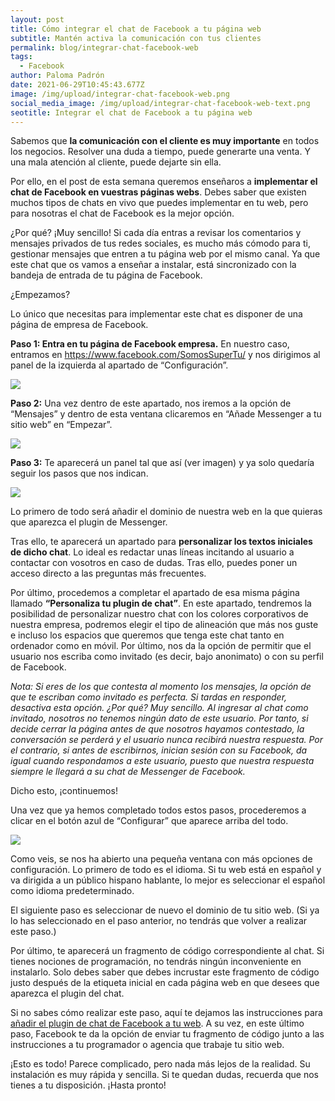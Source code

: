 ```yaml
---
layout: post
title: Cómo integrar el chat de Facebook a tu página web
subtitle: Mantén activa la comunicación con tus clientes
permalink: blog/integrar-chat-facebook-web
tags:
  - Facebook
author: Paloma Padrón
date: 2021-06-29T10:45:43.677Z
image: /img/upload/integrar-chat-facebook-web.png
social_media_image: /img/upload/integrar-chat-facebook-web-text.png
seotitle: Integrar el chat de Facebook a tu página web
---
```

Sabemos que **la comunicación con el cliente es muy importante** en todos los negocios. Resolver una duda a tiempo, puede generarte una venta. Y una mala atención al cliente, puede dejarte sin ella.

Por ello, en el post de esta semana queremos enseñaros a **implementar el chat de Facebook en vuestras páginas webs**. Debes saber que existen muchos tipos de chats en vivo que puedes implementar en tu web, pero para nosotras el chat de Facebook es la mejor opción.

¿Por qué? ¡Muy sencillo! Si cada día entras a revisar los comentarios y mensajes privados de tus redes sociales, es mucho más cómodo para ti, gestionar mensajes que entren a tu página web por el mismo canal. Ya que este chat que os vamos a enseñar a instalar, está sincronizado con la bandeja de entrada de tu página de Facebook.

¿Empezamos?

Lo único que necesitas para implementar este chat es disponer de una página de empresa de Facebook. 

**Paso 1: Entra en tu página de Facebook empresa.** En nuestro caso, entramos en <https://www.facebook.com/SomosSuperTu/> y nos dirigimos al panel de la izquierda al apartado de “Configuración”.

![](https://lh4.googleusercontent.com/ubyMPL2KCiBAoKlSyFvY7vi5Ufwd63KmsrCQCgKa0TWDMY9tkzVoEfhRUikxqxSwKF-4smWQ3zeEZk9n9dFKKTNImYzZQ0nJv--4Cv56s94ji2V11PjB9OIFd-udrE38pGkakELr)

**Paso 2:** Una vez dentro de este apartado, nos iremos a la opción de “Mensajes” y dentro de esta ventana clicaremos en “Añade Messenger a tu sitio web” en “Empezar”.

![](https://lh4.googleusercontent.com/g9T-NepYNQmrvT-4Zp8DqhGUkYTYSrscYLVx_D4dRw6ApH0Kmwmr_lxqxWPA5GfXWGZb-9oMZXl7PJcpkaZbm-5Y3XHUwHwKCk_YPevlXRB-3cSW5LYxzlQgGv2k7Ngep_uQosvL)

**Paso 3:** Te aparecerá un panel tal que así (ver imagen) y ya solo quedaría seguir los pasos que nos indican.

![](https://lh6.googleusercontent.com/ULxwu4CTTUzKFoF7o3vqhctkGoIGmr1yg6Lm7KF4FDgv42-WcjUAo2bmINZywK_aVXQCp3DL-TSM13pBUKdPj7zXj3oX40MbroZFqhT5YK3NwflWg7PZhUAn009dTZ0WrulF6eGT)

Lo primero de todo será añadir el dominio de nuestra web en la que quieras que aparezca el plugin de Messenger. 

Tras ello, te aparecerá un apartado para **personalizar los textos iniciales de dicho chat**. Lo ideal es redactar unas líneas incitando al usuario a contactar con vosotros en caso de dudas. Tras ello, puedes poner un acceso directo a las preguntas más frecuentes.

Por último, procedemos a completar el apartado de esa misma página llamado **“Personaliza tu plugin de chat”**. En este apartado, tendremos la posibilidad de personalizar nuestro chat con los colores corporativos de nuestra empresa, podremos elegir el tipo de alineación que más nos guste e incluso los espacios que queremos que tenga este chat tanto en ordenador como en móvil. Por último, nos da la opción de permitir que el usuario nos escriba como invitado (es decir, bajo anonimato) o con su perfil de Facebook. 

*Nota: Si eres de los que contesta al momento los mensajes, la opción de que te escriban como invitado es perfecta. Si tardas en responder, desactiva esta opción. ¿Por qué? Muy sencillo. Al ingresar al chat como invitado, nosotros no tenemos ningún dato de este usuario. Por tanto, si decide cerrar la página antes de que nosotros hayamos contestado, la conversación se perderá y el usuario nunca recibirá nuestra respuesta. Por el contrario, si antes de escribirnos, inician sesión con su Facebook, da igual cuando respondamos a este usuario, puesto que nuestra respuesta siempre le llegará a su chat de Messenger de Facebook.*

Dicho esto, ¡continuemos!

Una vez que ya hemos completado todos estos pasos, procederemos a clicar en el botón azul de “Configurar” que aparece arriba del todo.

![](https://lh6.googleusercontent.com/QIXOoRb1O1VOOu4HToa3viFSE-Le-VvHI3dXNDNzJr3X7R5j-sopSwSQSZ3tXLSGQEXdEz8-kpxu-VNv9Mj9Mgn9iQiRyVMYuV_s8qC_YSWLv-9ePw3fDh0BOyiqGuCin2twQCW8)

Como veis, se nos ha abierto una pequeña ventana con más opciones de configuración. Lo primero de todo es el idioma. Si tu web está en español y va dirigida a un público hispano hablante, lo mejor es seleccionar el español como idioma predeterminado. 

El siguiente paso es seleccionar de nuevo el dominio de tu sitio web. (Si ya lo has seleccionado en el paso anterior, no tendrás que volver a realizar este paso.)

Por último, te aparecerá un fragmento de código correspondiente al chat. Si tienes nociones de programación, no tendrás ningún inconveniente en instalarlo. Solo debes saber que debes incrustar este fragmento de código justo después de la etiqueta <body> inicial en cada página web en que desees que aparezca el plugin del chat.

Si no sabes cómo realizar este paso, aquí te dejamos las instrucciones para [añadir el plugin de chat de Facebook a tu web](https://www.facebook.com/business/help/1524587524402327). A su vez, en este último paso, Facebook te da la opción de enviar tu fragmento de código junto a las instrucciones a tu programador o agencia que trabaje tu sitio web.

¡Esto es todo! Parece complicado, pero nada más lejos de la realidad. Su instalación es muy rápida y sencilla. Si te quedan dudas, recuerda que nos tienes a tu disposición. ¡Hasta pronto!